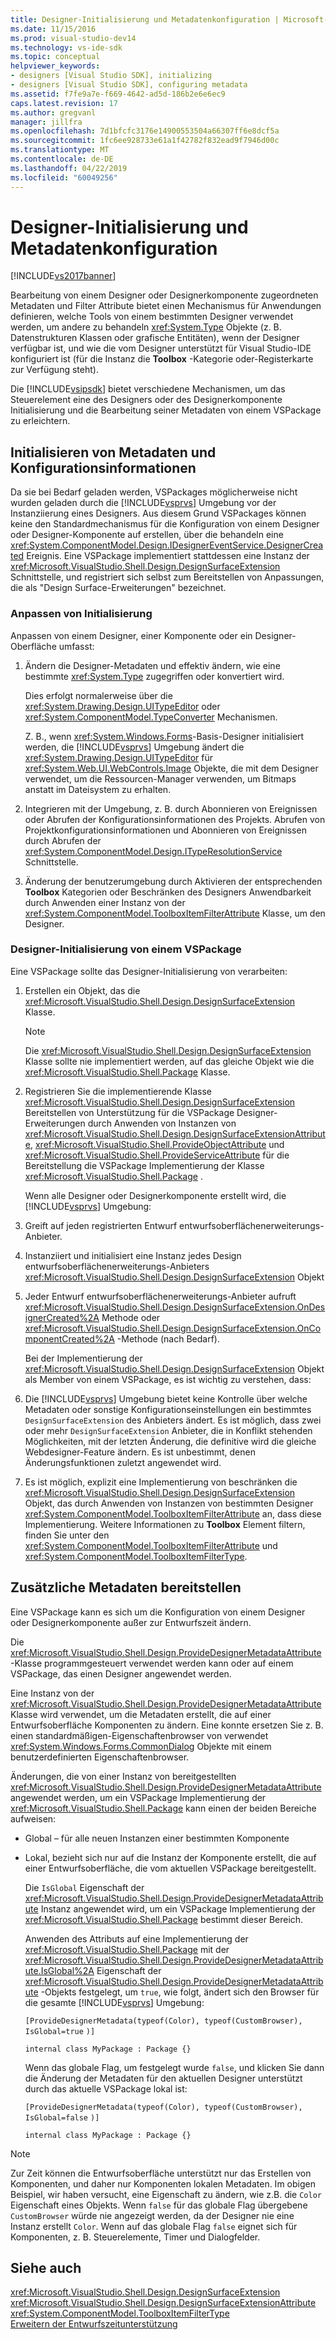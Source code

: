 ```yaml
---
title: Designer-Initialisierung und Metadatenkonfiguration | Microsoft-Dokumentation
ms.date: 11/15/2016
ms.prod: visual-studio-dev14
ms.technology: vs-ide-sdk
ms.topic: conceptual
helpviewer_keywords:
- designers [Visual Studio SDK], initializing
- designers [Visual Studio SDK], configuring metadata
ms.assetid: f7fe9a7e-f669-4642-ad5d-186b2e6e6ec9
caps.latest.revision: 17
ms.author: gregvanl
manager: jillfra
ms.openlocfilehash: 7d1bfcfc3176e14900553504a66307ff6e8dcf5a
ms.sourcegitcommit: 1fc6ee928733e61a1f42782f832ead9f7946d00c
ms.translationtype: MT
ms.contentlocale: de-DE
ms.lasthandoff: 04/22/2019
ms.locfileid: "60049256"
---
```

# <a name="designer-initialization-and-metadata-configuration"></a>Designer-Initialisierung und Metadatenkonfiguration
[!INCLUDE[vs2017banner](../includes/vs2017banner.md)]

Bearbeitung von einem Designer oder Designerkomponente zugeordneten Metadaten und Filter Attribute bietet einen Mechanismus für Anwendungen definieren, welche Tools von einem bestimmten Designer verwendet werden, um andere zu behandeln <xref:System.Type> Objekte (z. B. Datenstrukturen Klassen oder grafische Entitäten), wenn der Designer verfügbar ist, und wie die vom Designer unterstützt für Visual Studio-IDE konfiguriert ist (für die Instanz die **Toolbox** -Kategorie oder-Registerkarte zur Verfügung steht).  
  
 Die [!INCLUDE[vsipsdk](../includes/vsipsdk-md.md)] bietet verschiedene Mechanismen, um das Steuerelement eine des Designers oder des Designerkomponente Initialisierung und die Bearbeitung seiner Metadaten von einem VSPackage zu erleichtern.  
  
## <a name="initializing-metadata-and-configuration-information"></a>Initialisieren von Metadaten und Konfigurationsinformationen  
 Da sie bei Bedarf geladen werden, VSPackages möglicherweise nicht wurden geladen durch die [!INCLUDE[vsprvs](../includes/vsprvs-md.md)] Umgebung vor der Instanziierung eines Designers. Aus diesem Grund VSPackages können keine den Standardmechanismus für die Konfiguration von einem Designer oder Designer-Komponente auf erstellen, über die behandeln eine <xref:System.ComponentModel.Design.IDesignerEventService.DesignerCreated> Ereignis. Eine VSPackage implementiert stattdessen eine Instanz der <xref:Microsoft.VisualStudio.Shell.Design.DesignSurfaceExtension> Schnittstelle, und registriert sich selbst zum Bereitstellen von Anpassungen, die als "Design Surface-Erweiterungen" bezeichnet.  
  
### <a name="customizing-initialization"></a>Anpassen von Initialisierung  
 Anpassen von einem Designer, einer Komponente oder ein Designer-Oberfläche umfasst:  
  
1. Ändern die Designer-Metadaten und effektiv ändern, wie eine bestimmte <xref:System.Type> zugegriffen oder konvertiert wird.  
  
     Dies erfolgt normalerweise über die <xref:System.Drawing.Design.UITypeEditor> oder <xref:System.ComponentModel.TypeConverter> Mechanismen.  
  
     Z. B., wenn <xref:System.Windows.Forms>-Basis-Designer initialisiert werden, die [!INCLUDE[vsprvs](../includes/vsprvs-md.md)] Umgebung ändert die <xref:System.Drawing.Design.UITypeEditor> für <xref:System.Web.UI.WebControls.Image> Objekte, die mit dem Designer verwendet, um die Ressourcen-Manager verwenden, um Bitmaps anstatt im Dateisystem zu erhalten.  
  
2. Integrieren mit der Umgebung, z. B. durch Abonnieren von Ereignissen oder Abrufen der Konfigurationsinformationen des Projekts. Abrufen von Projektkonfigurationsinformationen und Abonnieren von Ereignissen durch Abrufen der <xref:System.ComponentModel.Design.ITypeResolutionService> Schnittstelle.  
  
3. Änderung der benutzerumgebung durch Aktivieren der entsprechenden **Toolbox** Kategorien oder Beschränken des Designers Anwendbarkeit durch Anwenden einer Instanz von der <xref:System.ComponentModel.ToolboxItemFilterAttribute> Klasse, um den Designer.  
  
### <a name="designer-initialization-by-a-vspackage"></a>Designer-Initialisierung von einem VSPackage  
 Eine VSPackage sollte das Designer-Initialisierung von verarbeiten:  
  
1. Erstellen ein Objekt, das die <xref:Microsoft.VisualStudio.Shell.Design.DesignSurfaceExtension> Klasse.  
  
   > [!NOTE]
   >  Die <xref:Microsoft.VisualStudio.Shell.Design.DesignSurfaceExtension> Klasse sollte nie implementiert werden, auf das gleiche Objekt wie die <xref:Microsoft.VisualStudio.Shell.Package> Klasse.  
  
2. Registrieren Sie die implementierende Klasse <xref:Microsoft.VisualStudio.Shell.Design.DesignSurfaceExtension> Bereitstellen von Unterstützung für die VSPackage Designer-Erweiterungen durch Anwenden von Instanzen von <xref:Microsoft.VisualStudio.Shell.Design.DesignSurfaceExtensionAttribute>, <xref:Microsoft.VisualStudio.Shell.ProvideObjectAttribute> und <xref:Microsoft.VisualStudio.Shell.ProvideServiceAttribute> für die Bereitstellung die VSPackage Implementierung der Klasse <xref:Microsoft.VisualStudio.Shell.Package> .  
  
   Wenn alle Designer oder Designerkomponente erstellt wird, die [!INCLUDE[vsprvs](../includes/vsprvs-md.md)] Umgebung:  
  
3. Greift auf jeden registrierten Entwurf entwurfsoberflächenerweiterungs-Anbieter.  
  
4. Instanziiert und initialisiert eine Instanz jedes Design entwurfsoberflächenerweiterungs-Anbieters <xref:Microsoft.VisualStudio.Shell.Design.DesignSurfaceExtension> Objekt  
  
5. Jeder Entwurf entwurfsoberflächenerweiterungs-Anbieter aufruft <xref:Microsoft.VisualStudio.Shell.Design.DesignSurfaceExtension.OnDesignerCreated%2A> Methode oder <xref:Microsoft.VisualStudio.Shell.Design.DesignSurfaceExtension.OnComponentCreated%2A> -Methode (nach Bedarf).  
  
   Bei der Implementierung der <xref:Microsoft.VisualStudio.Shell.Design.DesignSurfaceExtension> Objekt als Member von einem VSPackage, es ist wichtig zu verstehen, dass:  
  
6. Die [!INCLUDE[vsprvs](../includes/vsprvs-md.md)] Umgebung bietet keine Kontrolle über welche Metadaten oder sonstige Konfigurationseinstellungen ein bestimmtes `DesignSurfaceExtension` des Anbieters ändert. Es ist möglich, dass zwei oder mehr `DesignSurfaceExtension` Anbieter, die in Konflikt stehenden Möglichkeiten, mit der letzten Änderung, die definitive wird die gleiche Webdesigner-Feature ändern. Es ist unbestimmt, denen Änderungsfunktionen zuletzt angewendet wird.  
  
7. Es ist möglich, explizit eine Implementierung von beschränken die <xref:Microsoft.VisualStudio.Shell.Design.DesignSurfaceExtension> Objekt, das durch Anwenden von Instanzen von bestimmten Designer <xref:System.ComponentModel.ToolboxItemFilterAttribute> an, dass diese Implementierung. Weitere Informationen zu **Toolbox** Element filtern, finden Sie unter den <xref:System.ComponentModel.ToolboxItemFilterAttribute> und <xref:System.ComponentModel.ToolboxItemFilterType>.  
  
## <a name="additional-metadata-provisioning"></a>Zusätzliche Metadaten bereitstellen  
 Eine VSPackage kann es sich um die Konfiguration von einem Designer oder Designerkomponente außer zur Entwurfszeit ändern.  
  
 Die <xref:Microsoft.VisualStudio.Shell.Design.ProvideDesignerMetadataAttribute> -Klasse programmgesteuert verwendet werden kann oder auf einem VSPackage, das einen Designer angewendet werden.  
  
 Eine Instanz von der <xref:Microsoft.VisualStudio.Shell.Design.ProvideDesignerMetadataAttribute> Klasse wird verwendet, um die Metadaten erstellt, die auf einer Entwurfsoberfläche Komponenten zu ändern. Eine konnte ersetzen Sie z. B. einen standardmäßigen-Eigenschaftenbrowser von verwendet <xref:System.Windows.Forms.CommonDialog> Objekte mit einem benutzerdefinierten Eigenschaftenbrowser.  
  
 Änderungen, die von einer Instanz von bereitgestellten <xref:Microsoft.VisualStudio.Shell.Design.ProvideDesignerMetadataAttribute> angewendet werden, um ein VSPackage Implementierung der <xref:Microsoft.VisualStudio.Shell.Package> kann einen der beiden Bereiche aufweisen:  
  
- Global – für alle neuen Instanzen einer bestimmten Komponente  
  
- Lokal, bezieht sich nur auf die Instanz der Komponente erstellt, die auf einer Entwurfsoberfläche, die vom aktuellen VSPackage bereitgestellt.  
  
  Die `IsGlobal` Eigenschaft der <xref:Microsoft.VisualStudio.Shell.Design.ProvideDesignerMetadataAttribute> Instanz angewendet wird, um ein VSPackage Implementierung der <xref:Microsoft.VisualStudio.Shell.Package> bestimmt dieser Bereich.  
  
  Anwenden des Attributs auf eine Implementierung der <xref:Microsoft.VisualStudio.Shell.Package> mit der <xref:Microsoft.VisualStudio.Shell.Design.ProvideDesignerMetadataAttribute.IsGlobal%2A> Eigenschaft der <xref:Microsoft.VisualStudio.Shell.Design.ProvideDesignerMetadataAttribute> -Objekts festgelegt, um `true`, wie folgt, ändert sich den Browser für die gesamte [!INCLUDE[vsprvs](../includes/vsprvs-md.md)] Umgebung:  
  
  `[ProvideDesignerMetadata(typeof(Color), typeof(CustomBrowser),`   `IsGlobal=true`  `)]`  
  
  `internal class MyPackage : Package {}`  
  
  Wenn das globale Flag, um festgelegt wurde `false`, und klicken Sie dann die Änderung der Metadaten für den aktuellen Designer unterstützt durch das aktuelle VSPackage lokal ist:  
  
  `[ProvideDesignerMetadata(typeof(Color), typeof(CustomBrowser),`   `IsGlobal=false`  `)]`  
  
  `internal class MyPackage : Package {}`  
  
> [!NOTE]
>  Zur Zeit können die Entwurfsoberfläche unterstützt nur das Erstellen von Komponenten, und daher nur Komponenten lokalen Metadaten. Im obigen Beispiel, wir haben versucht, eine Eigenschaft zu ändern, wie z.B. die `Color` Eigenschaft eines Objekts. Wenn `false` für das globale Flag übergebene `CustomBrowser` würde nie angezeigt werden, da der Designer nie eine Instanz erstellt `Color`. Wenn auf das globale Flag `false` eignet sich für Komponenten, z. B. Steuerelemente, Timer und Dialogfelder.  
  
## <a name="see-also"></a>Siehe auch  
 <xref:Microsoft.VisualStudio.Shell.Design.DesignSurfaceExtension>   
 <xref:Microsoft.VisualStudio.Shell.Design.DesignSurfaceExtensionAttribute>   
 <xref:System.ComponentModel.ToolboxItemFilterType>   
 [Erweitern der Entwurfszeitunterstützung](http://msdn.microsoft.com/library/d6ac8a6a-42fd-4bc8-bf33-b212811297e2)
